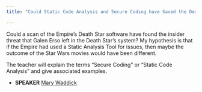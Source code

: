 ```yaml
---
title: "Could Static Code Analysis and Secure Coding have Saved the Death Star?"

---
```


Could a scan of the Empire’s Death Star software have found the insider threat that Galen Erso left in the Death Star’s system? My hypothesis is that if the Empire had used a Static Analysis Tool for issues, then maybe the outcome of the Star Wars movies would have been different.

The teacher will explain the terms “Secure Coding” or “Static Code Analysis” and give associated examples.

* **SPEAKER** [Mary Waddick](/bios/mary_waddick)
